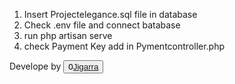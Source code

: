 1. Insert Projectelegance.sql file in database 
2. Check .env file and connect batabase <check BD name>
3. run php artisan serve 
4. check Payment Key add in Pymentcontroller.php 

<p>Develope by <button>0<a href="http://mjcreator.jimdosite.com/">Jigarra</a></button></p>
